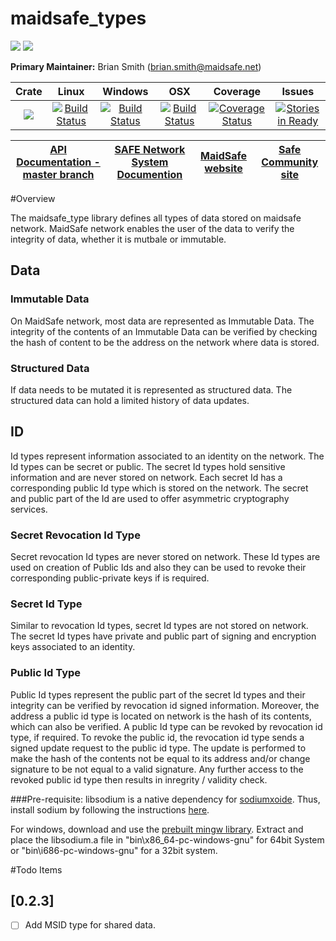 # maidsafe_types

[![](https://img.shields.io/badge/Project%20SAFE-Approved-green.svg)](http://maidsafe.net/applications) [![](https://img.shields.io/badge/License-GPL3-green.svg)](https://github.com/maidsafe/maidsafe_types/blob/master/COPYING)

**Primary Maintainer:**     Brian Smith (brian.smith@maidsafe.net)

|Crate|Linux|Windows|OSX|Coverage|Issues|
|:------:|:-------:|:-------:|:-------:|:-------:|:-------:|
|[![](http://meritbadge.herokuapp.com/maidsafe_types)](https://crates.io/crates/maidsafe_types)|[![Build Status](https://travis-ci.org/maidsafe/maidsafe_types.svg?branch=master)](https://travis-ci.org/maidsafe/maidsafe_types)|[![Build Status](http://ci.maidsafe.net:8080/buildStatus/icon?job=maidsafe_types_win64_status_badge)](http://ci.maidsafe.net:8080/job/maidsafe_types_win64_status_badge/)|[![Build Status](http://ci.maidsafe.net:8080/buildStatus/icon?job=maidsafe_types_osx_status_badge)](http://ci.maidsafe.net:8080/job/maidsafe_types_osx_status_badge/)|[![Coverage Status](https://coveralls.io/repos/maidsafe/maidsafe_types/badge.svg)](https://coveralls.io/r/maidsafe/maidsafe_types)|[![Stories in Ready](https://badge.waffle.io/maidsafe/maidsafe_types.png?label=ready&title=Ready)](https://waffle.io/maidsafe/maidsafe_types)


| [API Documentation - master branch](http://maidsafe.net/maidsafe_types/master) | [SAFE Network System Documention](http://systemdocs.maidsafe.net) | [MaidSafe website](http://maidsafe.net) | [Safe Community site](https://forum.safenetwork.io) |
|:------:|:-------:|:-------:|:-------:|

#Overview

The maidsafe_type library defines all types of data stored on maidsafe network. MaidSafe network enables the user of the data to verify the integrity of data, whether it is mutbale or immutable.

## Data

### Immutable Data
On MaidSafe network, most data are represented as Immutable Data. The integrity of the contents of an Immutable Data can be verified by checking the hash of content to be the address on the network where data is stored.

### Structured Data
If data needs to be mutated it is represented as structured data. The structured data can hold a limited history of data updates.

## ID

Id types represent information associated to an identity on the network. The Id types can be secret or public. The secret Id types hold sensitive information and are never stored on network. Each secret Id has a corresponding public Id type which is stored on the network. The secret and public part of the Id are used to offer asymmetric cryptography services.

### Secret Revocation Id Type
Secret revocation Id types are never stored on network. These Id types are used on creation of Public Ids and also they can be used to revoke their corresponding public-private keys if is required.

### Secret Id Type
Similar to revocation Id types, secret Id types are not stored on network. The secret Id types have private and public part of signing and encryption keys associated to an identity.

### Public Id Type
Public Id types represent the public part of the secret Id types and their integrity can be verified by revocation id signed information. Moreover, the address a public id type is located on network is the hash of its contents, which can also be verified.
A public Id type can be revoked by revocation id type, if required. To revoke the public id, the revocation id type sends a signed update request to the public id type. The update is performed to make the hash of the contents not be equal to its address and/or change signature to be not equal to a valid signature. Any further access to the revoked public id type then results in inregrity / validity check.

###Pre-requisite:
libsodium is a native dependency for [sodiumxoide](https://github.com/dnaq/sodiumoxide). Thus, install sodium by following the instructions [here](http://doc.libsodium.org/installation/README.html).

For windows, download and use the [prebuilt mingw library](https://download.libsodium.org/libsodium/releases/libsodium-1.0.2-mingw.tar.gz).
Extract and place the libsodium.a file in "bin\x86_64-pc-windows-gnu" for 64bit System or "bin\i686-pc-windows-gnu" for a 32bit system.

#Todo Items

## [0.2.3]
- [ ] Add MSID type for shared data.
